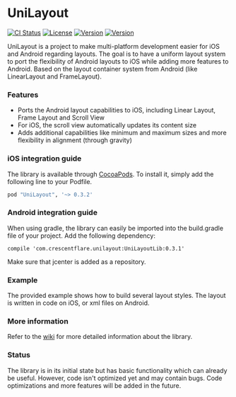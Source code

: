# UniLayout

[![CI Status](http://img.shields.io/travis/crescentflare/UniLayout.svg?style=flat)](https://travis-ci.org/crescentflare/UniLayout)
[![License](https://img.shields.io/cocoapods/l/UniLayout.svg?style=flat)](http://cocoapods.org/pods/UniLayout)
[![Version](https://img.shields.io/cocoapods/v/UniLayout.svg?style=flat)](http://cocoapods.org/pods/UniLayout)
[![Version](https://img.shields.io/bintray/v/crescentflare/maven/UniLayoutLib.svg?style=flat)](https://bintray.com/crescentflare/maven/UniLayoutLib)

UniLayout is a project to make multi-platform development easier for iOS and Android regarding layouts. The goal is to have a uniform layout system to port the flexibility of Android layouts to iOS while adding more features to Android. Based on the layout container system from Android (like LinearLayout and FrameLayout).


### Features

* Ports the Android layout capabilities to iOS, including Linear Layout, Frame Layout and Scroll View
* For iOS, the scroll view automatically updates its content size
* Adds additional capabilities like minimum and maximum sizes and more flexibility in alignment (through gravity)


### iOS integration guide

The library is available through [CocoaPods](http://cocoapods.org). To install it, simply add the following line to your Podfile.

```ruby
pod "UniLayout", '~> 0.3.2'
```


### Android integration guide

When using gradle, the library can easily be imported into the build.gradle file of your project. Add the following dependency:

```
compile 'com.crescentflare.unilayout:UniLayoutLib:0.3.1'
```

Make sure that jcenter is added as a repository.


### Example

The provided example shows how to build several layout styles. The layout is written in code on iOS, or xml files on Android.


### More information

Refer to the [wiki](https://github.com/crescentflare/UniLayout/wiki) for more detailed information about the library.


### Status

The library is in its initial state but has basic functionality which can already be useful. However, code isn't optimized yet and may contain bugs. Code optimizations and more features will be added in the future.
